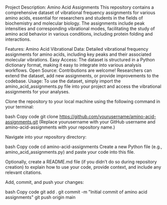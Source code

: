 Project Description: Amino Acid Assignments
This repository contains a comprehensive dataset of vibrational frequency assignments for various amino acids, essential for researchers and students in the fields of biochemistry and molecular biology. The assignments include peak intensities and corresponding vibrational modes, facilitating the study of amino acid behavior in various conditions, including protein folding and interactions.

Features:
Amino Acid Vibrational Data: Detailed vibrational frequency assignments for amino acids, including key peaks and their associated molecular vibrations.
Easy Access: The dataset is structured in a Python dictionary format, making it easy to integrate into various analysis workflows.
Open Source: Contributions are welcome! Researchers can extend the dataset, add new assignments, or provide improvements to the codebase.
Usage:
To use the dataset, simply import the amino_acid_assignments.py file into your project and access the vibrational assignments for your analyses.

Clone the repository to your local machine using the following command in your terminal:

bash
Copy code
git clone https://github.com/yourusername/amino-acid-assignments.git
(Replace yourusername with your GitHub username and amino-acid-assignments with your repository name.)

Navigate into your repository directory:

bash
Copy code
cd amino-acid-assignments
Create a new Python file (e.g., amino_acid_assignments.py) and paste your code into this file.

Optionally, create a README.md file (if you didn’t do so during repository creation) to explain how to use your code, provide context, and include any relevant citations.

Add, commit, and push your changes:

bash
Copy code
git add .
git commit -m "Initial commit of amino acid assignments"
git push origin main
